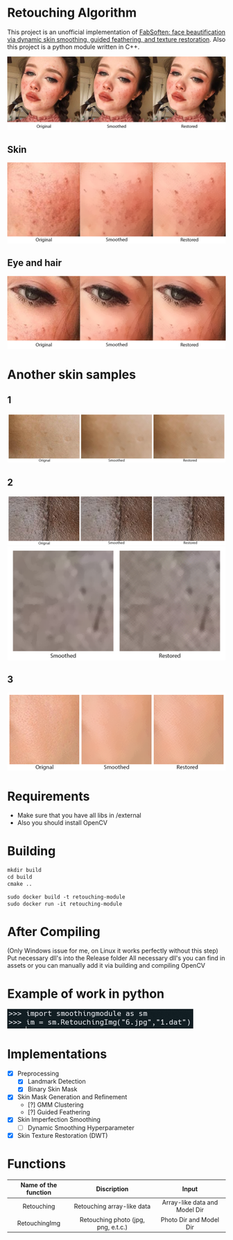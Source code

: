 # Retouching Algorithm
This project is an unofficial implementation of [FabSoften: face beautification via dynamic skin smoothing, guided feathering, and texture restoration](https://openaccess.thecvf.com/content_CVPRW_2020/papers/w31/Velusamy_FabSoften_Face_Beautification_via_Dynamic_Skin_Smoothing_Guided_Feathering_and_CVPRW_2020_paper.pdf). Also this project is a python module written in C++.

![](./assets/3in11.png)  
## Skin
![](./assets/3in11skin.png)  
## Eye and hair
![](./assets/3in11eyeandhair.png)
# Another skin samples
## 1
![](./assets/Sample1.png)
## 2
![](./assets/Sample2.png)  
![](./assets/Sample2Macro.png)
## 3
![](./assets/Sample3.png)
# Requirements

* Make sure that you have all libs in /external   
* Also you should install OpenCV

# Building

```
mkdir build
cd build
cmake ..
```

```
sudo docker build -t retouching-module
sudo docker run -it retouching-module 
```

# After Compiling

(Only Windows issue for me, on Linux it works perfectly without this step)
Put necessary dll's into the Release folder 
All necessary dll's you can find in assets or you can manually add it via building and compiling OpenCV

# Example of work in python

![](./assets/Python.png)

# Implementations 

- [x] Preprocessing
  - [x] Landmark Detection
  - [x] Binary Skin Mask
- [x] Skin Mask Generation and Refinement
  - [?] GMM Clustering
  - [?] Guided Feathering
- [x] Skin Imperfection Smoothing
  - [ ] Dynamic Smoothing Hyperparameter
- [x] Skin Texture Restoration (DWT)

# Functions

| Name of the function | Discription | Input |
|:---------:|:---------:|:---------:|
| Retouching | Retouching array-like data | Array-like data and Model Dir |
| RetouchingImg | Retouching photo (jpg, png, e.t.c.) | Photo Dir and Model Dir |
